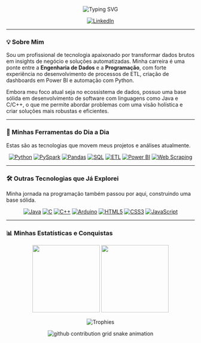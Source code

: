 <p align="center">
  <img src="https://readme-typing-svg.herokuapp.com?font=Fira+Code&size=24&pause=1000&color=00BFFF&center=true&vCenter=true&width=435&lines=Ol%C3%A1%2C+eu+sou+o+%5BJoão-Pedro%5D!;Desenvolvedor+Python+%7C+Analista+de+Dados;Especialista+em+BI+%26+ETL;Resolvendo+problemas+com+c%C3%B3digo+e+dados." alt="Typing SVG" />
</p>

<p align="center">
  <a href="[www.linkedin.com/in/joaopedro100]" target="_blank"><img src="https://img.shields.io/badge/LinkedIn-0077B5?style=for-the-badge&logo=linkedin&logoColor=white" alt="LinkedIn"></a>
  </p>

---

### 💡 Sobre Mim

Sou um profissional de tecnologia apaixonado por transformar dados brutos em insights de negócio e soluções automatizadas. Minha carreira é uma ponte entre a **Engenharia de Dados** e a **Programação**, com forte experiência no desenvolvimento de processos de ETL, criação de dashboards em Power BI e automação com Python.

Embora meu foco atual seja no ecossistema de dados, possuo uma base sólida em desenvolvimento de software com linguagens como Java e C/C++, o que me permite abordar problemas com uma visão holística e criar soluções mais robustas e eficientes.

---

### 🚀 Minhas Ferramentas do Dia a Dia

Estas são as tecnologias que movem meus projetos e análises atualmente.

<p align="center">
  <a href="#"><img src="https://img.shields.io/badge/Python-3776AB?style=for-the-badge&logo=python&logoColor=white" alt="Python"></a>
  <a href="#"><img src="https://img.shields.io/badge/PySpark-E25A1C?style=for-the-badge&logo=apache-spark&logoColor=white" alt="PySpark"></a>
  <a href="#"><img src="https://img.shields.io/badge/Pandas-150458?style=for-the-badge&logo=pandas&logoColor=white" alt="Pandas"></a>
  <a href="#"><img src="https://img.shields.io/badge/SQL-025E8C?style=for-the-badge&logo=postgresql&logoColor=white" alt="SQL"></a>
  <a href="#"><img src="https://img.shields.io/badge/ETL-77428C?style=for-the-badge&logo=apache-airflow&logoColor=white" alt="ETL"></a>
  <a href="#"><img src="https://img.shields.io/badge/Power%20BI-F2C811?style=for-the-badge&logo=powerbi&logoColor=black" alt="Power BI"></a>
  <a href="#"><img src="https://img.shields.io/badge/Web%20Scraping-43B04A?style=for-the-badge&logo=python-requests&logoColor=white" alt="Web Scraping"></a>
</p>

---

### 🛠️ Outras Tecnologias que Já Explorei

Minha jornada na programação também passou por aqui, construindo uma base sólida.

<p align="center">
  <a href="#"><img src="https://img.shields.io/badge/Java-ED8B00?style=for-the-badge&logo=openjdk&logoColor=white" alt="Java"></a>
  <a href="#"><img src="https://img.shields.io/badge/C-00599C?style=for-the-badge&logo=c&logoColor=white" alt="C"></a>
  <a href="#"><img src="https://img.shields.io/badge/C++-00599C?style=for-the-badge&logo=cplusplus&logoColor=white" alt="C++"></a>
  <a href="#"><img src="https://img.shields.io/badge/Arduino-00979D?style=for-the-badge&logo=arduino&logoColor=white" alt="Arduino"></a>
  <a href="#"><img src="https://img.shields.io/badge/HTML5-E34F26?style=for-the-badge&logo=html5&logoColor=white" alt="HTML5"></a>
  <a href="#"><img src="https://img.shields.io/badge/CSS3-1572B6?style=for-the-badge&logo=css3&logoColor=white" alt="CSS3"></a>
  <a href="#"><img src="https://img.shields.io/badge/JavaScript-F7DF1E?style=for-the-badge&logo=javascript&logoColor=black" alt="JavaScript"></a>
</p>

---

### 📊 Minhas Estatísticas e Conquistas

<p align="center">
  <img height="180em" src="https://github-readme-stats.vercel.app/api?username=[joaopedroBH04]&show_icons=true&theme=tokyonight&include_all_commits=true&count_private=true"/>
  <img height="180em" src="https://github-readme-stats.vercel.app/api/top-langs/?username=[joaopedroBH04]&layout=compact&langs_count=7&theme=tokyonight"/>
</p>
<p align="center">
  <img src="https://github-profile-trophy.vercel.app/?username=[joaopedroBH04]&theme=dracula&row=1&column=7" alt="Trophies"/>
</p>

<div align="center">
  <picture>
    <source media="(prefers-color-scheme: dark)" srcset="https://raw.githubusercontent.com/[joaopedroBH04]/[joaopedroBH04]/output/github-contribution-grid-snake-dark.svg">
    <source media="(prefers-color-scheme: light)" srcset="https://raw.githubusercontent.com/[joaopedroBH04]/[joaopedroBH04]/output/github-contribution-grid-snake.svg">
    <img alt="github contribution grid snake animation" src="https://raw.githubusercontent.com/[joaopedroBH04]/[joaopedroBH04]/output/github-contribution-grid-snake.svg">
  </picture>
</div>
